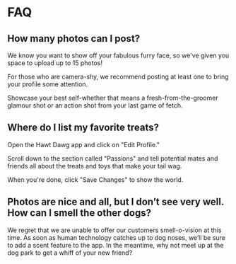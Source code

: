 # FAQ 


## How many photos can I post? 

We know you want to show off your fabulous furry face, so we've given you space to upload up to 15 photos!

For those who are camera-shy, we recommend posting at least one to bring your profile some attention. 

Showcase your best self-whether that means a fresh-from-the-groomer glamour shot or an action shot from your last game of fetch. 

## Where do I list my favorite treats?

Open the Hawt Dawg app and click on "Edit Profile." 

Scroll down to the section called "Passions" and tell potential mates and friends all about the treats and toys that make your tail wag. 

When you're done, click "Save Changes" to show the world. 

## Photos are nice and all, but I don’t see very well. How can I smell the other dogs?
 
We regret that we are unable to offer our customers smell-o-vision at this time. 
As soon as human technology catches up to dog noses, we’ll be sure to add a scent feature to the app. 
In the meantime, why not meet up at the dog park to get a whiff of your new friend?